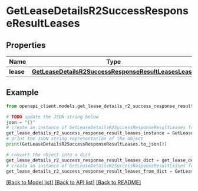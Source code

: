 # GetLeaseDetailsR2SuccessResponseResultLeases


## Properties

Name | Type | Description | Notes
------------ | ------------- | ------------- | -------------
**lease** | [**GetLeaseDetailsR2SuccessResponseResultLeasesLease**](GetLeaseDetailsR2SuccessResponseResultLeasesLease.md) |  | 

## Example

```python
from openapi_client.models.get_lease_details_r2_success_response_result_leases import GetLeaseDetailsR2SuccessResponseResultLeases

# TODO update the JSON string below
json = "{}"
# create an instance of GetLeaseDetailsR2SuccessResponseResultLeases from a JSON string
get_lease_details_r2_success_response_result_leases_instance = GetLeaseDetailsR2SuccessResponseResultLeases.from_json(json)
# print the JSON string representation of the object
print(GetLeaseDetailsR2SuccessResponseResultLeases.to_json())

# convert the object into a dict
get_lease_details_r2_success_response_result_leases_dict = get_lease_details_r2_success_response_result_leases_instance.to_dict()
# create an instance of GetLeaseDetailsR2SuccessResponseResultLeases from a dict
get_lease_details_r2_success_response_result_leases_from_dict = GetLeaseDetailsR2SuccessResponseResultLeases.from_dict(get_lease_details_r2_success_response_result_leases_dict)
```
[[Back to Model list]](../README.md#documentation-for-models) [[Back to API list]](../README.md#documentation-for-api-endpoints) [[Back to README]](../README.md)


